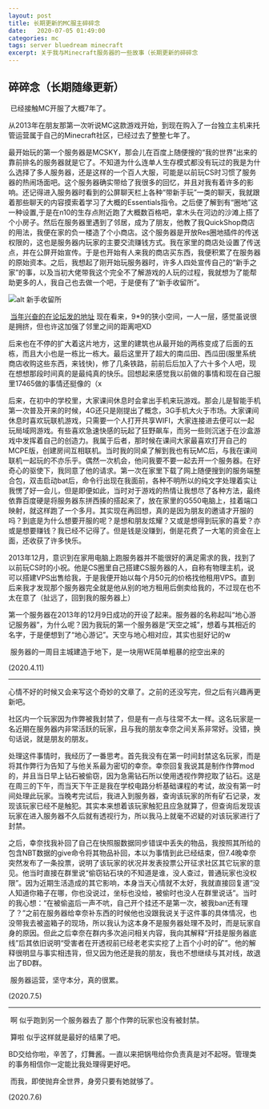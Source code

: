 ```yaml
---
layout: post
title: 长期更新的MC服主碎碎念
date:   2020-07-05 01:49:00
categories: mc
tags: server bluedream minecraft
excerpt: 关于我与Minecraft服务器的一些故事（长期更新的碎碎念
---
```


## 碎碎念（长期随缘更新）

​		已经接触MC开服了大概7年了。

​		从2013年在朋友那第一次听说MC这款游戏开始，到现在购入了一台独立主机来托管运营属于自己的Minecraft社区，已经过去了整整七年了。

​		最开始玩的第一个服务器是MCSKY，那会儿在百度上随便搜的“我的世界”出来的靠前排名的服务器就是它了。不知道为什么连单人生存模式都没有玩过的我是为什么选择了多人服务器，还是这样的一个百人大服，可能是以前玩CS时习惯了服务器的热闹场面吧。这个服务器确实带给了我很多的回忆，并且对我有着许多的影响。还记得进入服务器时看到的公屏聊天栏上各种“带新手玩”一类的聊天，我就跟着那些聊天的内容摸索着学习了大概的Essentials指令。之后便了解到有“圈地”这一种设置,于是在n10的生存点附近跑了大概数百格吧，拿木头在河边的沙滩上搭了个小房子。然后在服务器里遇到了邻居，成为了朋友，他教了我QuickShop商店的用法，我便在家的负一楼造了个小商店。这个服务器是开放Res圈地插件的传送权限的，这也是服务器内玩家的主要交流赚钱方式。我在家里的商店处设置了传送点，并在公屏开始宣传。于是也开始有人来我的商店买东西，我便积累了在服务器的原始资本。之后，我想起了刚开始玩服务器时，许多人四处宣传自己的“新手之家”的事，以及当初大佬带我这个完全不了解游戏的人玩的过程，我就想为了能帮助更多的人，我自己也去做一个吧，于是便有了“新手收留所”。

![alt 新手收留所](http://www.zuimc.com/data/attachment/forum/201309/01/211532bjszgoj8jzk1ksmk.jpg)

​		[当年兴奋的在论坛发的地址](http://www.zuimc.com/thread-6356-1-1.html) 现在看来，9*9的狭小空间，一人一层，感觉虽说很是拥挤，但也许这加强了邻里之间的距离吧XD

​		后来也在不停的扩大着这片地方，这里的建筑也从最开始的两栋变成了后面的五栋，而且大小也是一栋比一栋大。最后这里开了超大的南瓜田、西瓜田(服里系统商店收购这些东西，来钱快)，修了几条铁路，前前后后加入了六十多个人吧，现在想想那段时间真的是最纯真的快乐。回想起来感觉我以前做的事情和现在自己服里17465做的事情还挺像的（x

​		后来，在初中的学校里，大家课间休息时会拿出手机来玩游戏。那会儿是智能手机第一次普及开来的时候，4G还只是刚提出了概念，3G手机大火于市场。大家课间休息时喜欢玩联机游戏，只需要一个人打开共享WIFI，大家连接进去便可以一起玩局域网游戏。有些喜欢急速快感的玩起了狂野飙车，而另一些则沉迷于在沙盒游戏中发挥着自己的创造力。我属于后者，那时候在课间大家最喜欢打开自己的MCPE版，创建房间互相联机。当时我的同桌了解到我也有玩MC后，与我在课间联机一起玩的不亦乐乎。偶然一次机会，他问我要不要一起去开一个服务器。在好奇心的驱使下，我同意了他的请求。第一次在家里下载了网上随便搜到的服务端整合包，双击启动bat后，命令行出现在我面前，各种不明所以的纯文字处理着实让我愣了好一会儿，但是即便如此，当时对于游戏的热情让我想尽了各种方法，最终依靠百度硬是将服务器东拼西揍的搭起来了，放在家里的G550电脑上，挂着端口映射，就这样跑了一个多月。其实现在再回想，真的是因为朋友的邀请才开服的吗？到底是为什么想要开服的呢？是想和朋友炫耀？又或是想得到玩家的喜爱？亦或是想要赚钱？我已经不记得了。但是钱是没赚到，倒是花费了一大笔的资金在上面，还收获了许多快乐。

​		2013年12月，意识到在家用电脑上跑服务器并不能很好的满足需求的我，找到了以前玩CS时的小祝。他是CS圈里自己搭建CS服务器的人，自称有物理主机，说可以搭建VPS出售给我，于是我便开始以每个月50元的价格找他租用VPS。直到后来我才发现那个服务器完全就是他从别的地方租用后倒卖给我的，不过现在也不太在意了（扯远了，回到我的服务器上）

​		第一个服务器在2013年的12月9日成功的开设了起来。服务器的名称起叫“地心游记服务器”，为什么呢？因为我玩的第一个服务器是“天空之城”，想着与其相近的名字，于是便想到了“地心游记”。天空与地心相对应，其实也挺好记的w

​		服务器的一周目主城建造于地下，是一块用WE简单粗暴的挖空出来的

(2020.4.11)

---

​		心情不好的时候又会来写这个奇妙的文章了。之前的还没写完，但之后有兴趣再更新吧。

​		社区内一个玩家因为作弊被我封禁了，但是有一点与往常不太一样。这名玩家是一名近期在服务器内非常活跃的玩家，且与我的朋友幸奈之间关系非常好。没错，换句话说，就是朋友的朋友。

​		处理这件事情时，我经历了一番思考。首先我没有在第一时间封禁这名玩家，而是将其作弊行为告知了与他关系最为密切的幸奈。幸奈回复我说其是制作作弊mod的，并且当日早上钻石被偷窃，因为急需钻石所以使用透视作弊挖取了钻石。这是在周三的下午，而当天下午正是我在学校电路分析基础课程的考试，故没有第一时间处理此玩家。当晚考完试后，我进入到服务器，查询该玩家的所有矿石记录，发现该玩家已经不是触犯。其实本来想着该玩家触犯且应急就算了，但查询后发现该玩家在进入服务器不久后就有透视行为，所以我马上就毫不迟疑的对该玩家进行了封禁。

​		之后，幸奈找我补回了自己在快照服数据同步错误中丢失的物品，我按照其所给的包含NBT数据的give命令将其物品补回，本以为事情到此已经结束，但7.4晚幸奈突然发布了一条投票，说明了该玩家的状况并发表投票公开征求社区其它玩家的意见。他当时直接在群里说“偷窃钻石块的不知道是谁，没人查过，普通玩家也没权限”。因为近期生活造成的其它影响，本身当天心情就不太好，我就直接回复道“没人知道你箱子在哪，你也没说过，坐标也没给，被偷时也没人在群里说话”。当时的我心想：“在被偷盗后一声不吭，自己开个挂还不是第一次，被我ban还有理了？”之前在服务器给幸奈补东西的时候他也没跟我说关于这件事的具体情况，也没带我去被盗箱子的现场，所以我认为这本身不是服务器处理不及时，而是玩家自身的原因。但此之后幸奈在群内多次追问相关内容，我向其解释“开挂是服务器底线”后其依旧说明“受害者在开透视前已经老老实实挖了上百个小时的矿”。他的解释很明显与事实相违背，但又因为他还是我的朋友，我也不想继续与其对线，故退出了BD群。

​		服务器运营，坚守本分，真的很累。

(2020.7.5)

---

​		啊 似乎跑到另一个服务器去了 那个作弊的玩家也没有被封禁。

​		算啦 似乎这样就是最好的结果了吧。

​		BD交给你啦，辛苦了，灯舞酱。一直以来把锅甩给你负责真是对不起呀。管理类的事务相信你一定能比我处理得更好吧。

​		而我，即使抛弃全世界，身旁只要有她就够了。

(2020.7.6)

